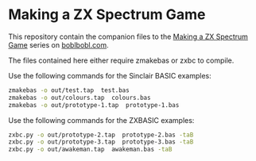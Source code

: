 # Making a ZX Spectrum Game

This repository contain the companion files to the [Making a ZX Spectrum Game](https://boblbobl.com/2020/11/04/making-a-zx-spectrum-game-part-0-defining-the-project/) series on [boblbobl.com](https://boblbobl.com).

The files contained here either require zmakebas or zxbc to compile.

Use the following commands for the Sinclair BASIC examples:

```sh
zmakebas -o out/test.tap  test.bas
zmakebas -o out/colours.tap  colours.bas
zmakebas -o out/prototype-1.tap  prototype-1.bas

```

Use the following commands for the ZXBASIC examples:

```sh
zxbc.py -o out/prototype-2.tap  prototype-2.bas -taB
zxbc.py -o out/prototype-3.tap  prototype-3.bas -taB
zxbc.py -o out/awakeman.tap  awakeman.bas -taB

```